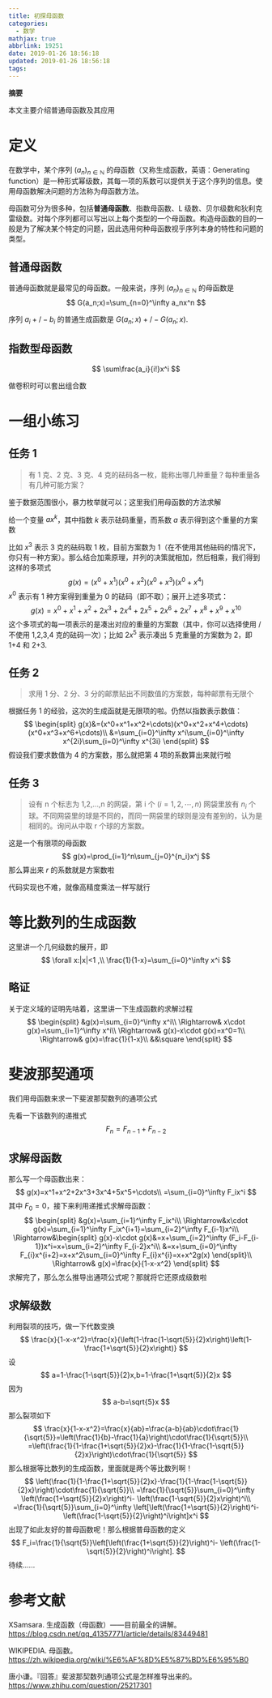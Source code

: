 ```yaml
---
title: 初探母函数
categories:
  - 数学
mathjax: true
abbrlink: 19251
date: 2019-01-26 18:56:18
updated: 2019-01-26 18:56:18
tags:
---
```



**摘要**

本文主要介绍普通母函数及其应用


<!--more-->

# 定义

在数学中，某个序列 $(a_n)_{n\in\mathbb{N}}$ 的母函数（又称生成函数，英语：Generating function）是一种形式幂级数，其每一项的系数可以提供关于这个序列的信息。使用母函数解决问题的方法称为母函数方法。

母函数可分为很多种，包括**普通母函数**、指数母函数、L 级数、贝尔级数和狄利克雷级数。对每个序列都可以写出以上每个类型的一个母函数。构造母函数的目的一般是为了解决某个特定的问题，因此选用何种母函数视乎序列本身的特性和问题的类型。

## 普通母函数

普通母函数就是最常见的母函数。一般来说，序列 $(a_n)_{n\in\mathbb{N}}$ 的母函数是
$$
G(a_n;x)=\sum_{n=0}^\infty a_nx^n
$$

序列 $a_i+/-b_i$ 的普通生成函数是 $G(a_n;x)+/-G(a_n;x)$.

## 指数型母函数

$$
\sum\frac{a_i}{i!}x^i
$$

做卷积时可以套出组合数

# 一组小练习

## 任务 1

> 有 1 克、2 克、3 克、4 克的砝码各一枚，能称出哪几种重量？每种重量各有几种可能方案？

鉴于数据范围很小，暴力枚举就可以；这里我们用母函数的方法求解

给一个变量 $ax^k$，其中指数 $k$ 表示砝码重量，而系数 $a$ 表示得到这个重量的方案数

比如 $x^3$ 表示 3 克的砝码取 1 枚，目前方案数为 1（在不使用其他砝码的情况下，你只有一种方案）。那么结合加乘原理，并列的决策就相加，然后相乘，我们得到这样的多项式
$$
g(x)=(x^0+x^1)(x^0+x^2)(x^0+x^3)(x^0+x^4)
$$
$x^0$ 表示有 1 种方案得到重量为 0 的砝码（即不取）；展开上述多项式：
$$
g(x)=x^0+x^1+x^2+2x^3+2x^4+2x^5+2x^6+2x^7+x^8+x^9+x^{10}
$$
这个多项式的每一项表示的是凑出对应的重量的方案数（其中，你可以选择使用 / 不使用 1,2,3,4 克的砝码一次）；比如 $2x^5$ 表示凑出 5 克重量的方案数为 2，即 1+4 和 2+3.

## 任务 2

>  求用 1 分、2 分、3 分的邮票贴出不同数值的方案数，每种邮票有无限个

根据任务 1 的经验，这次的生成函就是无限项的啦。仍然以指数表示数值：
$$
\begin{split}
g(x)&=(x^0+x^1+x^2+\cdots)(x^0+x^2+x^4+\cdots)(x^0+x^3+x^6+\cdots)\\
&=\sum_{i=0}^\infty x^i\sum_{i=0}^\infty x^{2i}\sum_{i=0}^\infty x^{3i}
\end{split}
$$
假设我们要求数值为 4 的方案数，那么就把第 4 项的系数算出来就行啦

## 任务 3

> 设有 n 个标志为 1,2,…,n 的网袋，第 i 个 $(i=1,2,\cdots,n)$ 网袋里放有 $n_i$ 个球。不同网袋里的球是不同的，而同一网袋里的球则是没有差别的，认为是相同的。询问从中取 r 个球的方案数。

这是一个有限项的母函数
$$
g(x)=\prod_{i=1}^n\sum_{j=0}^{n_i}x^j
$$
那么算出来 $r$ 的系数就是方案数啦

代码实现也不难，就像高精度乘法一样写就行

# 等比数列的生成函数

这里讲一个几何级数的展开，即
$$
\forall x:|x|<1 ,\\
\frac{1}{1-x}=\sum_{i=0}^\infty x^i
$$

## 略证

关于定义域的证明先咕着，这里讲一下生成函数的求解过程
$$
\begin{split}
&g(x)=\sum_{i=0}^\infty x^i\\
\Rightarrow& x\cdot g(x)=\sum_{i=1}^\infty x^i\\
\Rightarrow& g(x)-x\cdot g(x)=x^0=1\\
\Rightarrow& g(x)=\frac{1}{1-x}\\
&&\square
\end{split}
$$

# 斐波那契通项

我们用母函数来求一下斐波那契数列的通项公式

先看一下该数列的递推式
$$
F_n=F_{n-1}+F_{n-2}
$$

## 求解母函数

那么写一个母函数出来：
$$
g(x)=x^1+x^2+2x^3+3x^4+5x^5+\cdots\\
=\sum_{i=0}^\infty F_ix^i
$$
其中 $F_0=0$，接下来利用递推式求解母函数：
$$
\begin{split}
&g(x)=\sum_{i=1}^\infty F_ix^i\\
\Rightarrow&x\cdot g(x)=\sum_{i=1}^\infty F_ix^{i+1}=\sum_{i=2}^\infty F_{i-1}x^i\\
\Rightarrow&\begin{split}
g(x)-x\cdot g(x)&=x+\sum_{i=2}^\infty (F_i-F_{i-1})x^i=x+\sum_{i=2}^\infty F_{i-2}x^i\\
&=x+\sum_{i=0}^\infty F_{i}x^{i+2}=x+x^2\sum_{i=0}^\infty F_{i}x^{i}=x+x^2g(x)
\end{split}\\
\Rightarrow& g(x)=\frac{x}{1-x-x^2}
\end{split}
$$
求解完了，那么怎么推导出通项公式呢？那就将它还原成级数啦

## 求解级数

利用裂项的技巧，做一下代数变换
$$
\frac{x}{1-x-x^2}=\frac{x}{\left(1-\frac{1-\sqrt{5}}{2}x\right)\left(1-\frac{1+\sqrt{5}}{2}x\right)}
$$
设
$$
a=1-\frac{1-\sqrt{5}}{2}x,b=1-\frac{1+\sqrt{5}}{2}x
$$
因为
$$
a-b=\sqrt{5}x
$$
那么裂项如下
$$
\frac{x}{1-x-x^2}=\frac{x}{ab}=\frac{a-b}{ab}\cdot\frac{1}{\sqrt{5}}=\left(\frac{1}{b}-\frac{1}{a}\right)\cdot\frac{1}{\sqrt{5}}\\
=\left(\frac{1}{1-\frac{1+\sqrt{5}}{2}x}-\frac{1}{1-\frac{1-\sqrt{5}}{2}x}\right)\cdot\frac{1}{\sqrt{5}}
$$
那么根据等比数列的生成函数，里面就是两个等比数列啊！
$$
\left(\frac{1}{1-\frac{1+\sqrt{5}}{2}x}-\frac{1}{1-\frac{1-\sqrt{5}}{2}x}\right)\cdot\frac{1}{\sqrt{5}}\\
=\frac{1}{\sqrt{5}}\sum_{i=0}^\infty \left(\frac{1+\sqrt{5}}{2}x\right)^i- \left(\frac{1-\sqrt{5}}{2}x\right)^i\\
=\frac{1}{\sqrt{5}}\sum_{i=0}^\infty \left[\left(\frac{1+\sqrt{5}}{2}\right)^i- \left(\frac{1-\sqrt{5}}{2}\right)^i\right]x^i
$$
出现了如此友好的普母函数呢！那么根据普母函数的定义
$$
F_i=\frac{1}{\sqrt{5}}\left[\left(\frac{1+\sqrt{5}}{2}\right)^i- \left(\frac{1-\sqrt{5}}{2}\right)^i\right].
$$
待续......

# 参考文献

XSamsara. 生成函数（母函数）——目前最全的讲解。https://blog.csdn.net/qq_41357771/article/details/83449481

WIKIPEDIA. 母函数。https://zh.wikipedia.org/wiki/%E6%AF%8D%E5%87%BD%E6%95%B0

唐小谦。『回答』斐波那契数列通项公式是怎样推导出来的。https://www.zhihu.com/question/25217301

